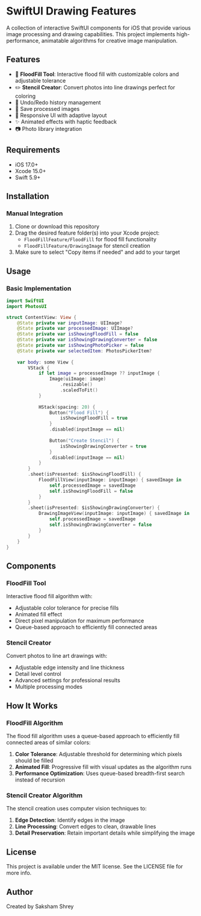 # SwiftUI Drawing Features

A collection of interactive SwiftUI components for iOS that provide various image processing and drawing capabilities. This project implements high-performance, animatable algorithms for creative image manipulation.

## Features

- 🎨 **FloodFill Tool**: Interactive flood fill with customizable colors and adjustable tolerance
- ✏️ **Stencil Creator**: Convert photos into line drawings perfect for coloring
- 🔄 Undo/Redo history management
- 💾 Save processed images
- 📱 Responsive UI with adaptive layout
- ✨ Animated effects with haptic feedback
- 📷 Photo library integration

## Requirements

- iOS 17.0+
- Xcode 15.0+
- Swift 5.9+

## Installation

### Manual Integration

1. Clone or download this repository
2. Drag the desired feature folder(s) into your Xcode project:
   - `FloodFillFeature/FloodFill` for flood fill functionality
   - `FloodFillFeature/DrawingImage` for stencil creation
3. Make sure to select "Copy items if needed" and add to your target

## Usage

### Basic Implementation

```swift
import SwiftUI
import PhotosUI

struct ContentView: View {
    @State private var inputImage: UIImage?
    @State private var processedImage: UIImage?
    @State private var isShowingFloodFill = false
    @State private var isShowingDrawingConverter = false
    @State private var isShowingPhotoPicker = false
    @State private var selectedItem: PhotosPickerItem?
    
    var body: some View {
        VStack {
            if let image = processedImage ?? inputImage {
                Image(uiImage: image)
                    .resizable()
                    .scaledToFit()
            }
            
            HStack(spacing: 20) {
                Button("Flood Fill") {
                    isShowingFloodFill = true
                }
                .disabled(inputImage == nil)
                
                Button("Create Stencil") {
                    isShowingDrawingConverter = true
                }
                .disabled(inputImage == nil)
            }
        }
        .sheet(isPresented: $isShowingFloodFill) {
            FloodFillView(inputImage: inputImage) { savedImage in
                self.processedImage = savedImage
                self.isShowingFloodFill = false
            }
        }
        .sheet(isPresented: $isShowingDrawingConverter) {
            DrawingImageView(inputImage: inputImage) { savedImage in
                self.processedImage = savedImage
                self.isShowingDrawingConverter = false
            }
        }
    }
}
```

## Components

### FloodFill Tool

Interactive flood fill algorithm with:
- Adjustable color tolerance for precise fills
- Animated fill effect
- Direct pixel manipulation for maximum performance
- Queue-based approach to efficiently fill connected areas

### Stencil Creator

Convert photos to line art drawings with:
- Adjustable edge intensity and line thickness
- Detail level control
- Advanced settings for professional results
- Multiple processing modes

## How It Works

### FloodFill Algorithm

The flood fill algorithm uses a queue-based approach to efficiently fill connected areas of similar colors:
1. **Color Tolerance**: Adjustable threshold for determining which pixels should be filled
2. **Animated Fill**: Progressive fill with visual updates as the algorithm runs
3. **Performance Optimization**: Uses queue-based breadth-first search instead of recursion

### Stencil Creator Algorithm

The stencil creation uses computer vision techniques to:
1. **Edge Detection**: Identify edges in the image
2. **Line Processing**: Convert edges to clean, drawable lines
3. **Detail Preservation**: Retain important details while simplifying the image

## License

This project is available under the MIT license. See the LICENSE file for more info.

## Author

Created by Saksham Shrey